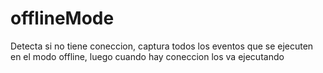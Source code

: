 # offlineMode
Detecta si no tiene coneccion, captura todos los eventos que se ejecuten en el modo offline, luego cuando hay coneccion los va ejecutando
